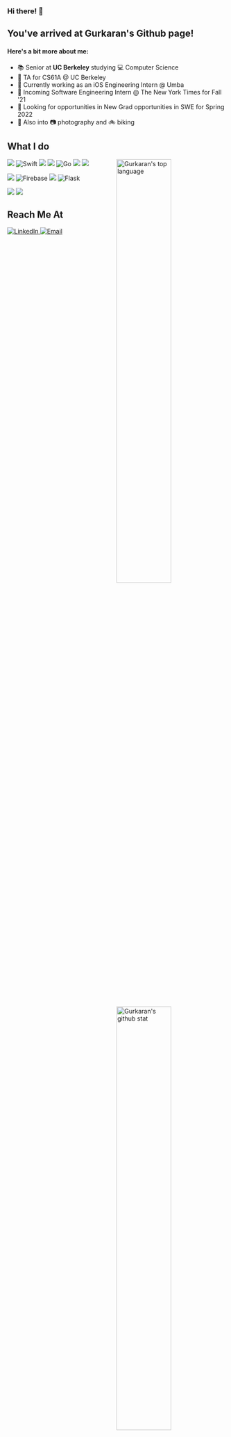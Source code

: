 ### Hi there! 👋
## You've arrived at Gurkaran's Github page!
#### Here's a bit more about me:

- 📚  Senior at **UC Berkeley** studying 💻 Computer Science
- 🔖  TA for CS61A @ UC Berkeley
- 📱  Currently working as an iOS Engineering Intern @ Umba
- 📰  Incoming Software Engineering Intern @ The New York Times for Fall '21
- 📣  Looking for opportunities in New Grad opportunities in SWE for Spring 2022
- 🤙  Also into 📷 photography and 🚲 biking

## What I do
<img align="right" alt="Gurkaran's top language" width="50%" src="https://github-readme-stats.vercel.app/api/top-langs/?username=Gurk91&layout=compact&show_icons=true">
<img align="right" alt="Gurkaran's github stat" width="50%" src="https://github-readme-stats.vercel.app/api?username=Gurk91&show_icons=true&count_private=true">
<p>
  <img src="https://img.shields.io/badge/python%20-%2314354C.svg?&style=for-the-badge&logo=python&logoColor=white"/>
  <img alt="Swift" src="https://img.shields.io/badge/swift-%23FA7343.svg?&style=for-the-badge&logo=swift&logoColor=white"/>
  <img src="https://img.shields.io/badge/c%20-%2300599C.svg?&style=for-the-badge&logo=c&logoColor=white"/>
  <img src="https://img.shields.io/badge/java-%23ED8B00.svg?&style=for-the-badge&logo=java&logoColor=white"/>
  <img alt="Go" src="https://img.shields.io/badge/go-%2300ADD8.svg?&style=for-the-badge&logo=go&logoColor=white"/>
  <img src="https://img.shields.io/badge/html5%20-%23E34F26.svg?&style=for-the-badge&logo=html5&logoColor=white"/>
  <img src="https://img.shields.io/badge/css3%20-%231572B6.svg?&style=for-the-badge&logo=css3&logoColor=white"/>
</p>
<p>
  <img src="https://img.shields.io/badge/heroku%20-%23430098.svg?&style=for-the-badge&logo=heroku&logoColor=white"/>
  <img alt="Firebase" src="https://img.shields.io/badge/firebase%20-%23039BE5.svg?&style=for-the-badge&logo=firebase"/>
  <img src="https://img.shields.io/badge/github%20-%23121011.svg?&style=for-the-badge&logo=github&logoColor=white"/>
  <img alt="Flask" src="https://img.shields.io/badge/flask%20-%23000.svg?&style=for-the-badge&logo=flask&logoColor=white"/>
</p>
<p>
  <img src="https://img.shields.io/badge/adobe%20photoshop%20-%2331A8FF.svg?&style=for-the-badge&logo=adobe%20photoshop&logoColor=white"/>
  <img src="https://img.shields.io/badge/figma%20-%23F24E1E.svg?&style=for-the-badge&logo=figma&logoColor=white"/>
</p>

## Reach Me At
<p>
  <a href="https://www.linkedin.com/in/gurkaran-singh-goindi/" target="_blank">
  <img alt="LinkedIn" src="https://img.shields.io/badge/linkedin-%230077B5.svg?&style=for-the-badge&logo=linkedin&logoColor=white" />
  </a>
  <a href="mailto:gurkarn.goindi@berkeley.edu">
  <img alt="Email" src="https://img.shields.io/badge/Email-D14836?&style=for-the-badge&logo=Gmail&logoColor=white" />
  </a>
</p>

